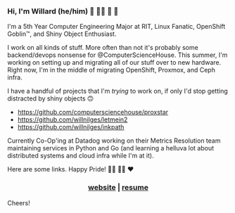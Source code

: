 ### Hi, I'm Willard (he/him) 🦎 🏳️‍🌈 🐧 👾

I'm a 5th Year Computer Engineering Major at RIT, Linux Fanatic, OpenShift Goblin™, and Shiny Object Enthusiast.

I work on all kinds of stuff. More often than not it's probably some backend/devops nonsense for @ComputerScienceHouse. This summer, I'm working on setting up and migrating all of our stuff over to new hardware. Right now, I'm in the middle of migrating OpenShift, Proxmox, and Ceph infra.

I have a handful of projects that I'm _trying_ to work on, if only I'd stop getting distracted by shiny objects 🙃

- https://github.com/computersciencehouse/proxstar
- https://github.com/willnilges/letmein2
- https://github.com/willnilges/inkpath

Currently Co-Op'ing at Datadog working on their Metrics Resolution team maintaining services in Python and Go (and learning a helluva lot about distributed systems and cloud infra while I'm at it).

Here are some links. Happy Pride! 🏳️‍⚧️ 🏳️‍🌈 ❤️ 

<h3 align="center">
  <a href="https://nilges.me">website</a> | <a href="http://resume.nilges.me">resume</a>
</h3>

Cheers!
